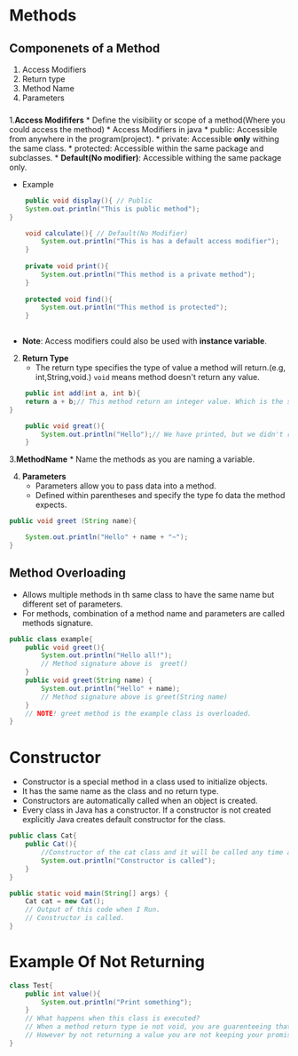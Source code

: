 # Methods
## Componenets of a Method
1. Access Modifiers
2. Return type
3. Method Name
4. Parameters

###
1.**Access Modififers**
    * Define the visibility or scope of a method(Where you could access the method)
    * Access Modifiers in java
        * public: Accessible from anywhere in the program(project).
        * private: Accessible **only** withing the same class.
        * protected: Accessible within the same package and subclasses.
        * **Default(No modifier)**: Accessible withing the same package only.

* Example
```java
    public void display(){ // Public
    System.out.println("This is public method");
}

    void calculate(){ // Default(No Modifier)
        System.out.println("This is has a default access modifier");
    }
    
    private void print(){
        System.out.println("This method is a private method");
    }
    
    protected void find(){
        System.out.println("This method is protected");
    }
    
```
* **Note**: Access modifiers could also be used with **instance variable**.

2. **Return Type**
    * The return type specifies the type of value a method will return.(e.g, int,String,void.)
    `void` means method doesn't return any value.

```java
    public int add(int a, int b){
    return a + b;// This method return an integer value. Which is the sum of given 2 parameters.
}

    public void great(){
        System.out.println("Hello");// We have printed, but we didn't return any value from this method.
    }

```

3.**MethodName**
    * Name the methods as you are naming a variable.

4. **Parameters**
    * Parameters allow you to pass data into a method.
    * Defined within parentheses and specify the type fo data the method expects.
```java
public void greet (String name){

    System.out.println("Hello" + name + "~");
}
```
## Method Overloading
* Allows multiple methods in th same class to have the same name but different set of parameters.
* For methods, combination of a method name and parameters are called methods signature.

```java
public class example{
    public void greet(){
        System.out.println("Hello all!");
        // Method signature above is  greet()
    }
    public void greet(String name) {
        System.out.println("Hello" + name);
        // Method signature above is greet(String name)
    }
    // NOTE! greet method is the example class is overloaded.
}
```

# Constructor
* Constructor is a special method in a class used to initialize objects.
* It has the same name as the class and no return type.
* Constructors are automatically called when an object is created.
* Every class in Java has a constructor. If a constructor is not created explicitly Java creates default constructor for the class.
```java
public class Cat{
    public Cat(){
        //Constructor of the cat class and it will be called any time an object is created from a class.
        System.out.println("Constructor is called");
    }
}

public static void main(String[] args) {
    Cat cat = new Cat();
    // Output of this code when I Run.
    // Constructor is called.
}


```
# Example Of Not Returning
```java
class Test{
    public int value(){
        System.out.println("Print something");
    }
    // What happens when this class is executed?
    // When a method return type ie not void, you are guarenteeing that your method will return a value.
    // However by not returning a value you are not keeping your promise. So ajva doesn't compile
}


```